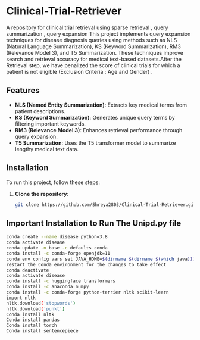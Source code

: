 # Clinical-Trial-Retriever
A repository for clinical trial retrieval using sparse retrieval , query summarization , query expansion 
This project implements query expansion techniques for disease diagnosis queries using methods such as NLS (Natural Language Summarization), KS (Keyword Summarization), RM3 (Relevance Model 3), and T5 Summarization. These techniques improve search and retrieval accuracy for medical text-based datasets.After the Retrieval step, we have penalized the score of clinical trials for which a patient is not eligible (Exclusion Criteria : Age and Gender) .

## Features

- **NLS (Named Entity Summarization)**: Extracts key medical terms from patient descriptions.
- **KS (Keyword Summarization)**: Generates unique query terms by filtering important keywords.
- **RM3 (Relevance Model 3)**: Enhances retrieval performance through query expansion.
- **T5 Summarization**: Uses the T5 transformer model to summarize lengthy medical text data.

## Installation

To run this project, follow these steps:

1. **Clone the repository**:
   ```bash
   git clone https://github.com/Shreya2803/Clinical-Trial-Retriever.git
## Important Installation to Run The Unipd.py file 
```bash
conda create --name disease python=3.8
conda activate disease
conda update -n base -c defaults conda
conda install -c conda-forge openjdk=11
conda env config vars set JAVA_HOME=$(dirname $(dirname $(which java)))  [set the JAVA_HOME environment variable to point to the Java installation:]
restart the Conda environment for the changes to take effect
conda deactivate
conda activate disease
conda install -c huggingface transformers
conda install -c anaconda numpy
conda install -c conda-forge python-terrier nltk scikit-learn
import nltk
nltk.download('stopwords')
nltk.download('punkt')
Conda install nltk
Conda install pandas
Conda install torch
Conda install sentencepiece

